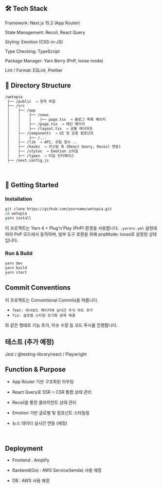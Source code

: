 ## 🛠️ Tech Stack

Framework: Next.js 15.2 (App Router)

State Management: Recoil, React Query

Styling: Emotion (CSS-in-JS)

Type Checking: TypeScript

Package Manager: Yarn Berry (PnP, loose mode)

Lint / Format: ESLint, Prettier

## 📁 Directory Structure

```bash
/wetopia
 ├── /public  → 정적 파일
 ├── /src
 │    ├── /app
 │    │    ├── /news
 │    │    │    ├── page.tsx  → 블로그 목록 페이지
 │    │    ├── /page.tsx  → 메인 페이지
 │    │    ├── /layout.tsx  → 공통 레이아웃
 │    ├── /components  → UI 및 공용 컴포넌트
 │    │    ├── /...
 │    ├── /lib  → API, 유틸 함수 ..
 │    ├── /hooks  → 커스텀 훅 (React Query, Recoil 연동)
 │    ├── /styles  → Emotion 스타일
 │    ├── /types  → 타입 인터페이스
 ├── /next.config.js
```

<br />

## 🚀 Getting Started

### Installation

```bash
git clone https://github.com/yourname/wetopia.git
cd wetopia
yarn install
```

이 프로젝트는 Yarn 4 + Plug'n'Play (PnP) 환경을 사용합니다. `.yarnrc.yml` 설정에 따라 PnP 모드에서 동작하며, 일부 도구 호환을 위해 pnpMode: loose로 설정된 상태입니다.

### Run & Build

```bash
yarn dev
yarn build
yarn start
```

## Commit Conventions

이 프로젝트는 Conventional Commits을 따릅니다.

- `feat: 대시보드 페이지에 실시간 주식 차트 추가`
- `fix: 글로벌 스타일 초기화 문제 해결`

와 같은 형태로 기능 추가, 이슈 수정 등 코드 푸시를 진행합니다.

## 테스트 (추가 예정)

Jest / @testing-library/react / Playwright

## Function & Purpose

- App Router 기반 구조화된 라우팅

- React Query로 SSR + CSR 통합 상태 관리

- Recoil을 통한 클라이언트 상태 관리

- Emotion 기반 글로벌 및 컴포넌트 스타일링

- 뉴스 데이터 실시간 연동 (예정)

<br />

## Deployment

- Frontend : Amplify

- Backend(Go) : AWS Service(lamda) 사용 예정

- DB : AWS 사용 예정
